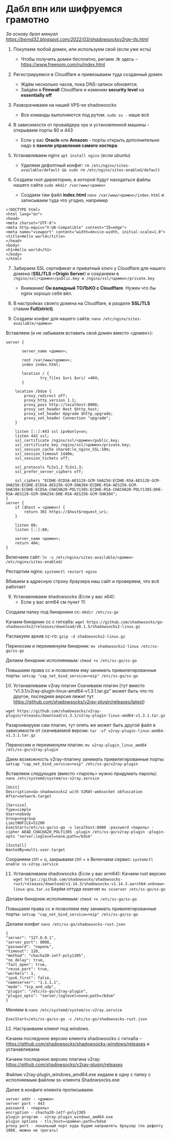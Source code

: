 # Дабл впн или шифруемся грамотно
*За основу брал мануал https://bernd32.blogspot.com/2022/03/shadowsocksv2ray-tls.html*

1. Покупаем любой домен, или используем свой (если уже есть)
    * Чтобы получить домен бесплатно, регаем .tk здесь – https://www.freenom.com/ru/index.html

2. Регистрируемся в Cloudflare и привязываем туда созданный домен
    * Ждём несколько часов, пока DNS-записи обновятся. 
    * Зайдём в **Firewall** Cloudflare и изменим **security level** на **essentially off**

3. Разворачиваем на нашей VPS-ке shadowsocks
    * Все команды выполняются под рутом. `sudo su -` наше всё

4. В зависимости от провайдера vps и установленной машины - открываем порты 80 и 443
    * Если у вас **Oracle** или **Amazon** - порты открыть дополнительно надо в **панели управления самого хостера**.

5. Устанавливаем nginx `apt install nginx` (если ubuntu)
    * Удаляем дефолтный конфиг: `rm /etc/nginx/sites-available/default && sudo rm /etc/nginx/sites-enabled/default`

6. Cоздаем root-директорию, в которой будут находиться файлы нашего сайта `sudo mkdir /var/www/<домен>`
    * Создаем там файл **index.html**
`nano /var/www/<домен>/index.html`
и записываем туда что угодно, например
```
<!DOCTYPE html>
<html lang="en">
<head>
<meta charset="UTF-8">
<meta http-equiv="X-UA-Compatible" content="IE=edge">
<meta name="viewport" content="width=device-width, initial-scale=1.0">
<title>Hello world</title>
</head>
<body>
<h1>Hello world</h1>
</body>
</html>
```

7. Забираем SSL сертификат и приватный ключ у Cloudflare для нашего домена (**SSL/TLS**->**Origin Server**) и сохраняем в `/nginx/ssl/<домен>/public.key и /nginx/ssl/<домен>/private.key`
    * Внимание! **Он валидный ТОЛЬКО с Cloudflare**. Нужен что бы nginx хорошо себя вёл.

8. В настройках своего домена на Cloudflare, в разделе **SSL/TLS** ставим **Full(strict)**.

9. Создаем конфиг для нашего сайта:
`nano /etc/nginx/sites-available/<домен>`

Вставляем (и не забываем вставить свой домен вместо <домен>):
```
server {

       server_name <домен>;

       root /var/www/<домен>;
       index index.html;

       location / {
               try_files $uri $uri/ =404;
       }

    location /bdsm {
        proxy_redirect off;
        proxy_http_version 1.1;
        proxy_pass http://localhost:8008;
        proxy_set_header Host $http_host;
        proxy_set_header Upgrade $http_upgrade;
        proxy_set_header Connection "upgrade";
    }

    listen [::]:443 ssl ipv6only=on;
    listen 443 ssl; 
    ssl_certificate /nginx/ssl/<домен>/public.key;
    ssl_certificate_key /nginx/ssl/<домен>/private.key;
    ssl_session_cache shared:le_nginx_SSL:10m;
    ssl_session_timeout 1440m;
    ssl_session_tickets off;

    ssl_protocols TLSv1.2 TLSv1.3;
    ssl_prefer_server_ciphers off;

    ssl_ciphers "ECDHE-ECDSA-AES128-GCM-SHA256:ECDHE-RSA-AES128-GCM-SHA256:ECDHE-ECDSA-AES256-GCM-SHA384:ECDHE-RSA-AES256-GCM-SHA384:ECDHE-ECDSA-CHACHA20-POLY1305:ECDHE-RSA-CHACHA20-POLY1305:DHE-RSA-AES128-GCM-SHA256:DHE-RSA-AES256-GCM-SHA384";
}
server {
    if ($host = <домен>) {
        return 301 https://$host$request_uri;
    } 

    listen 80;
    listen [::]:80;

    server_name <домен>;
    return 404;
}

```

Включаем сайт:
`ln -s /etc/nginx/sites-available/<домен> /etc/nginx/sites-enabled/`

Рестартим nginx:
`systemctl restart nginx`

Вбиваем в адресную строку браузера наш сайт и проверяем, что всё работает


9. Устанавливаем shadowsocks (Если у вас x64):
    * Если у вас arm64 см пункт 11:

Создаем папку под бинарники сс:
`mkdir /etc/ss-go`

Качаем бинарник сс с гитхаба:
`wget https://github.com/shadowsocks/go-shadowsocks2/releases/download/v0.1.5/shadowsocks2-linux.gz`

Распакуем архив сс-го:
`gzip -d shadowsocks2-linux.gz`

Переносим и переименуем бинарник:
`mv shadowsocks2-linux /etc/ss-go/ss-go`

Делаем бинарник исполняемым:
`chmod +x /etc/ss-go/ss-go`

Повышаем права сс и позволяем ему занимать привилегированные порты:
`setcap "cap_net_bind_service=+eip" /etc/ss-go/ss-go`

10.  Устанавливаем v2ray плагин 
Cкачиваем плагин (тут вместо “v1.3.1/v2ray-plugin-linux-amd64-v1.3.1.tar.gz” может быть что-то другое, последняя версия лежит тут https://github.com/shadowsocks/v2ray-plugin/releases/latest)

`wget https://github.com/shadowsocks/v2ray-plugin/releases/download/v1.3.1/v2ray-plugin-linux-amd64-v1.3.1.tar.gz`

Разархивируем сам плагин, тут опять же может быть другой файл в зависимости от скачиваемой версии:
`tar -xf v2ray-plugin-linux-amd64-v1.3.1.tar.gz`

Переносим и переименуем плагин:
`mv v2ray-plugin_linux_amd64 /etc/ss-go/v2ray-plugin`

Даем возможность v2ray-плагину занимать привилегированные порты:
`setcap "cap_net_bind_service=+eip" /etc/ss-go/v2ray-plugin`

Вставляем следующее (вместо <пароль> нужно придумать пароль):
`nano /etc/systemd/system/ss-v2ray.service`

```
[Unit]
Description=Go-shadowsocks2 with V2RAY-websocket obfuscation
After=network.target
 
[Service]
Type=simple
User=nobody
Group=nogroup
LimitNOFILE=51200
ExecStart=/etc/ss-go/ss-go -s localhost:8008 -password <пароль> -cipher AEAD_CHACHA20_POLY1305 -plugin /etc/ss-go/v2ray-plugin -plugin-opts "server;loglevel=none;path=/bdsm"

[Install]
WantedBy=multi-user.target
```

Сохраняем ctrl + o, закрываем ctrl + x
Включаем сервис:
`systemctl enable ss-v2ray.service`

11. Устанавливаем shadowsocks (Если у вас arm64):
Качаем rust версию
`wget https://github.com/shadowsocks/shadowsocks-rust/releases/download/v1.14.3/shadowsocks-v1.14.3.aarch64-unknown-linux-gnu.tar.xz`
Берём оттуда ssserver
`mv ssserver /etc/ss-go/ss-go`

Делаем бинарник исполняемым:
`chmod +x /etc/ss-go/ss-go`

Повышаем права сс и позволяем ему занимать привилегированные порты:
`setcap "cap_net_bind_service=+eip" /etc/ss-go/ss-go`

Делаем конфиг
`nano /etc/ss-go/shadowsocks-rust.json`


```
{
"server": "127.0.0.1",
"server_port": 8008,
"password": "пароль",
"timeout": 120,
"method": "chacha20-ietf-poly1305",
"no_delay": true,
"fast_open": true,
"reuse_port": true,
"workers": 1,
"ipv6_first": false,
"nameserver": "1.1.1.1",
"mode": "tcp_and_udp",
"plugin": "/etc/ss-go/v2ray-plugin",
"plugin_opts": "server;loglevel=none;path=/bdsm"
}
```

Меняем в 
`nano /etc/systemd/system/ss-v2ray.service`

`ExecStart=/etc/ss-go/ss-go -c /etc/ss-go/shadowsocks-rust.json`

12. Настраиваем клиент под windows.

Качаем последнюю версию клиента shadowsocks с гитхаба – https://github.com/shadowsocks/shadowsocks-windows/releases и устанавливаем.

Качаем последнюю версию плагина v2ray: https://github.com/shadowsocks/v2ray-plugin/releases

Файлик v2ray-plugin_windows_amd64.exe кидаем в одну с папку с исполняемым файлом ss-клиента Shadowsocks.exe

Далее в конфиге клиента прописываем:
```
server addr - <домен>
server port - 443
password - <пароль>
encryption - chacha20-ietf-poly1305
plugin program - v2ray-plugin_windows_amd64.exe
plugin options - tls;host=<домен>;path=/bdsm
proxy port - локальный порт куда будем направлять браузер (по дефолту 1080, можно не трогать)
```
